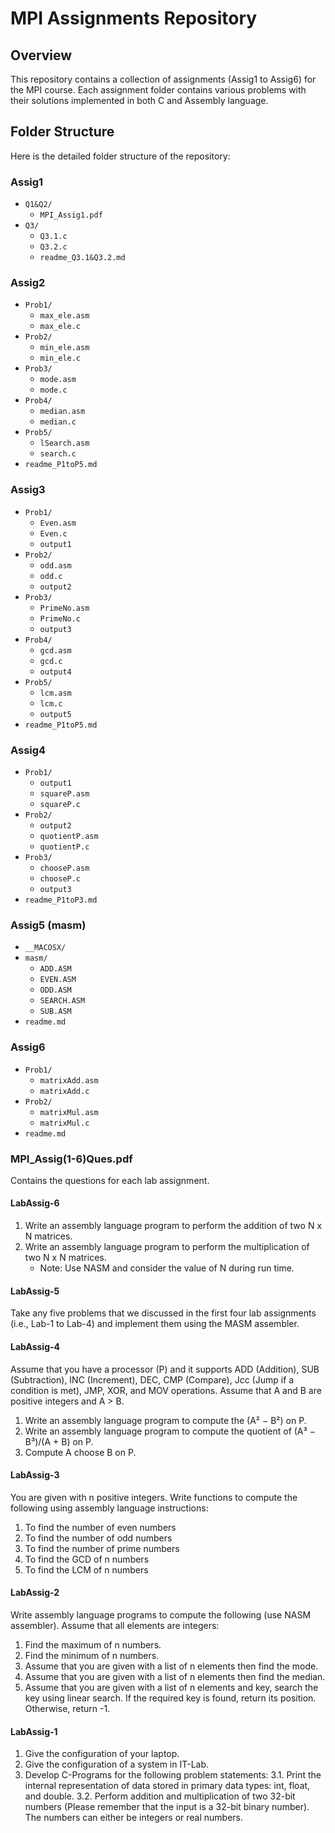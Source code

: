# MPI Assignments Repository

## Overview
This repository contains a collection of assignments (Assig1 to Assig6) for the MPI course. Each assignment folder contains various problems with their solutions implemented in both C and Assembly language. 

## Folder Structure
Here is the detailed folder structure of the repository:

### Assig1
- `Q1&Q2/`
  - `MPI_Assig1.pdf`
- `Q3/`
  - `Q3.1.c`
  - `Q3.2.c`
  - `readme_Q3.1&Q3.2.md`

### Assig2
- `Prob1/`
  - `max_ele.asm`
  - `max_ele.c`
- `Prob2/`
  - `min_ele.asm`
  - `min_ele.c`
- `Prob3/`
  - `mode.asm`
  - `mode.c`
- `Prob4/`
  - `median.asm`
  - `median.c`
- `Prob5/`
  - `lSearch.asm`
  - `search.c`
- `readme_P1toP5.md`

### Assig3
- `Prob1/`
  - `Even.asm`
  - `Even.c`
  - `output1`
- `Prob2/`
  - `odd.asm`
  - `odd.c`
  - `output2`
- `Prob3/`
  - `PrimeNo.asm`
  - `PrimeNo.c`
  - `output3`
- `Prob4/`
  - `gcd.asm`
  - `gcd.c`
  - `output4`
- `Prob5/`
  - `lcm.asm`
  - `lcm.c`
  - `output5`
- `readme_P1toP5.md`

### Assig4
- `Prob1/`
  - `output1`
  - `squareP.asm`
  - `squareP.c`
- `Prob2/`
  - `output2`
  - `quotientP.asm`
  - `quotientP.c`
- `Prob3/`
  - `chooseP.asm`
  - `chooseP.c`
  - `output3`
- `readme_P1toP3.md`

### Assig5 (masm)
- `__MACOSX/`
- `masm/`
  - `ADD.ASM`
  - `EVEN.ASM`
  - `ODD.ASM`
  - `SEARCH.ASM`
  - `SUB.ASM`
- `readme.md`

### Assig6
- `Prob1/`
  - `matrixAdd.asm`
  - `matrixAdd.c`
- `Prob2/`
  - `matrixMul.asm`
  - `matrixMul.c`
- `readme.md`

### MPI_Assig(1-6)Ques.pdf
Contains the questions for each lab assignment.

#### LabAssig-6 
1. Write an assembly language program to perform the addition of two N x N matrices.
2. Write an assembly language program to perform the multiplication of two N x N matrices.
   - Note: Use NASM and consider the value of N during run time.

#### LabAssig-5 
Take any five problems that we discussed in the first four lab assignments (i.e., Lab-1 to Lab-4) and implement them using the MASM assembler.

#### LabAssig-4 
Assume that you have a processor (P) and it supports ADD (Addition), SUB (Subtraction), INC (Increment), DEC, CMP (Compare), Jcc (Jump if a condition is met), JMP, XOR, and MOV operations. Assume that A and B are positive integers and A > B.
1. Write an assembly language program to compute the (A² − B²) on P.
2. Write an assembly language program to compute the quotient of (A³ − B³)/(A + B) on P.
3. Compute A choose B on P.

#### LabAssig-3
You are given with n positive integers. Write functions to compute the following using assembly language instructions:
1. To find the number of even numbers
2. To find the number of odd numbers
3. To find the number of prime numbers
4. To find the GCD of n numbers
5. To find the LCM of n numbers

#### LabAssig-2
Write assembly language programs to compute the following (use NASM assembler). Assume that all elements are integers:
1. Find the maximum of n numbers.
2. Find the minimum of n numbers.
3. Assume that you are given with a list of n elements then find the mode.
4. Assume that you are given with a list of n elements then find the median.
5. Assume that you are given with a list of n elements and key, search the key using linear search. If the required key is found, return its position. Otherwise, return -1.

#### LabAssig-1
1. Give the configuration of your laptop.
2. Give the configuration of a system in IT-Lab.
3. Develop C-Programs for the following problem statements:
   3.1. Print the internal representation of data stored in primary data types: int, float, and double.
   3.2. Perform addition and multiplication of two 32-bit numbers (Please remember that the input is a 32-bit binary number). The numbers can either be integers or real numbers.
